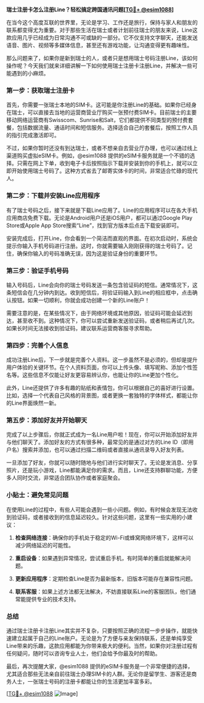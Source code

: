 **瑞士注册卡怎么注册Line？轻松搞定跨国通讯问题[[TG💪+ @esim1088](https://t.me/s/esim1088)]**

在当今这个高度互联的世界里，无论是学习、工作还是旅行，保持与家人和朋友的联系都变得尤为重要。对于那些生活在瑞士或者计划前往瑞士的朋友来说，Line这款应用几乎已经成为日常沟通不可或缺的一部分。它不仅支持文字聊天，还能发送语音、图片、视频等多媒体信息，甚至还有游戏功能，让沟通变得更有趣味性。

那么问题来了，如果你是新到瑞士的人，或者只是想用瑞士号码注册Line，该如何操作呢？今天我们就来详细讲解一下如何使用瑞士注册卡注册Line，并解决一些可能遇到的小麻烦。

### 第一步：获取瑞士注册卡

首先，你需要一张瑞士本地的SIM卡。这可能是你注册Line的基础。如果你已经身在瑞士，可以直接去当地的运营商营业厅购买一张预付费SIM卡。目前瑞士的主要移动网络运营商有Swisscom、Sunrise和Salt，它们都提供不同类型的预付费套餐，包括数据流量、通话时间和短信服务。选择适合自己的套餐后，按照工作人员的指引完成激活即可。

不过，如果你暂时还没有到达瑞士，或者不想亲自去营业厅办理，也可以通过线上渠道购买虚拟eSIM卡。例如，@esim1088 提供的eSIM卡服务就是一个不错的选择。只需在网上下单，收到电子卡后按照指示下载并安装到你的手机上，就可以立即开始使用瑞士号码了。这种方式省去了邮寄实体卡的时间，非常适合忙碌的现代人。

### 第二步：下载并安装Line应用程序

有了瑞士号码之后，接下来就是下载Line应用了。Line的应用程序可以在各大手机应用商店免费下载。无论是Android用户还是iOS用户，都可以通过Google Play Store或Apple App Store搜索“Line”，找到官方版本后点击下载安装即可。

安装完成后，打开Line，你会看到一个简洁而直观的界面。在初次启动时，系统会提示你输入手机号码进行注册。这时，你就需要输入刚刚获得的瑞士号码了。记住，确保你输入的号码准确无误，因为这是验证身份的重要环节。

### 第三步：验证手机号码

输入号码后，Line会向你的瑞士号码发送一条包含验证码的短信。通常情况下，这条短信会在几分钟内到达。收到短信后，将验证码输入到Line的相应框中，点击确认按钮。如果一切顺利，你就会成功创建一个新的Line账户！

需要注意的是，在某些情况下，由于网络环境或其他原因，验证码可能会延迟到达，甚至收不到。这种情况下，你可以尝试重新发送验证码，或者稍后再试几次。如果长时间无法接收到验证码，建议联系运营商客服寻求帮助。

### 第四步：完善个人信息

成功注册Line后，下一步就是完善个人资料。这一步虽然不是必须的，但却是提升用户体验的关键环节。在个人资料页面，你可以上传头像、填写昵称、添加个性签名等。这些信息不仅能让好友更容易辨认你，也能让你的Line更加个性化。

此外，Line还提供了许多有趣的贴纸和表情包，你可以根据自己的喜好进行设置。比如，选择一个代表自己风格的背景图，或者更换一套独特的字体样式，都能让你的Line界面焕然一新。

### 第五步：添加好友并开始聊天

完成了以上步骤后，你就正式成为一名Line用户啦！现在，你可以开始添加好友并与他们聊天了。添加好友的方式有很多种，最常见的是通过对方的Line ID（即用户名）搜索并添加，也可以通过扫描二维码或者直接从通讯录导入好友列表。

一旦添加了好友，你就可以随时随地与他们进行实时聊天了。无论是发消息、分享照片，还是玩小游戏，Line都能满足你的需求。而且，Line还支持群聊功能，方便多人同时交流，非常适合团队协作或者家庭聚会。

### 小贴士：避免常见问题

在使用Line的过程中，有些人可能会遇到一些小问题。例如，有时候会发现无法收到验证码，或者接收到的信息延迟较久。针对这些问题，这里有一些实用的小建议：

1. **检查网络连接**：确保你的手机处于稳定的Wi-Fi或蜂窝网络环境下，这样可以减少网络延迟的可能性。
   
2. **重启设备**：如果遇到异常情况，尝试重启手机，有时简单的重启就能解决问题。

3. **更新应用程序**：定期检查Line是否为最新版本，旧版本可能存在兼容性问题。

4. **联系客服**：如果上述方法都无法解决，不妨直接联系Line的客服团队，他们通常能提供专业的技术支持。

### 总结

通过瑞士注册卡注册Line其实并不复杂，只要按照正确的流程一步步操作，就能快速建立起属于自己的Line账户。无论是为了方便与亲友保持联系，还是单纯享受Line带来的乐趣，这款应用都能为你带来极大的便利。当然，如果你对注册过程有任何疑问，随时可以咨询专业人士，他们会给予你最及时的帮助。

最后，再次提醒大家，@esim1088 提供的eSIM卡服务是一个非常便捷的选择，尤其适合那些无法亲自前往瑞士办理SIM卡的人群。无论你是留学生、游客还是商务人士，一张瑞士号码的注册卡都能让你的生活更加丰富多彩。

[[TG💪+ @esim1088](https://t.me/s/esim1088) ![Image](https://i.postimg.cc/4NQfJmqS/Snipaste-2025-05-13-00-14-12.png)]